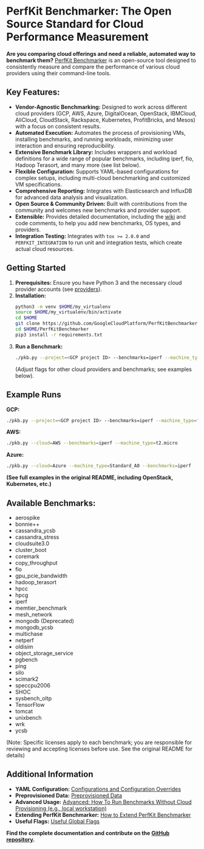 # PerfKit Benchmarker: The Open Source Standard for Cloud Performance Measurement

**Are you comparing cloud offerings and need a reliable, automated way to benchmark them?** [PerfKit Benchmarker](https://github.com/GoogleCloudPlatform/PerfKitBenchmarker) is an open-source tool designed to consistently measure and compare the performance of various cloud providers using their command-line tools.

## Key Features:

*   **Vendor-Agnostic Benchmarking:** Designed to work across different cloud providers (GCP, AWS, Azure, DigitalOcean, OpenStack, IBMCloud, AliCloud, CloudStack, Rackspace, Kubernetes, ProfitBricks, and Mesos) with a focus on consistent results.
*   **Automated Execution:** Automates the process of provisioning VMs, installing benchmarks, and running workloads, minimizing user interaction and ensuring reproducibility.
*   **Extensive Benchmark Library:** Includes wrappers and workload definitions for a wide range of popular benchmarks, including iperf, fio, Hadoop Terasort, and many more (see list below).
*   **Flexible Configuration:** Supports YAML-based configurations for complex setups, including multi-cloud benchmarking and customized VM specifications.
*   **Comprehensive Reporting:** Integrates with Elasticsearch and InfluxDB for advanced data analysis and visualization.
*   **Open Source & Community Driven:** Built with contributions from the community and welcomes new benchmarks and provider support.
*   **Extensible:** Provides detailed documentation, including the
    [wiki](https://github.com/GoogleCloudPlatform/PerfKitBenchmarker/wiki) and code comments, to help you add new benchmarks, OS types, and providers.
*   **Integration Testing:** Integrates with `tox >= 2.0.0` and `PERFKIT_INTEGRATION` to run unit and integration tests, which create actual cloud resources.

## Getting Started

1.  **Prerequisites:** Ensure you have Python 3 and the necessary cloud provider accounts (see [providers](perfkitbenchmarker/providers/README.md)).
2.  **Installation:**
    ```bash
    python3 -m venv $HOME/my_virtualenv
    source $HOME/my_virtualenv/bin/activate
    cd $HOME
    git clone https://github.com/GoogleCloudPlatform/PerfKitBenchmarker.git
    cd $HOME/PerfKitBenchmarker
    pip3 install -r requirements.txt
    ```
3.  **Run a Benchmark:**
    ```bash
    ./pkb.py --project=<GCP project ID> --benchmarks=iperf --machine_type=f1-micro
    ```
    (Adjust flags for other cloud providers and benchmarks; see examples below).

## Example Runs

**GCP:**

```bash
./pkb.py --project=<GCP project ID> --benchmarks=iperf --machine_type=f1-micro
```

**AWS:**

```bash
./pkb.py --cloud=AWS --benchmarks=iperf --machine_type=t2.micro
```

**Azure:**

```bash
./pkb.py --cloud=Azure --machine_type=Standard_A0 --benchmarks=iperf
```

**(See full examples in the original README, including OpenStack, Kubernetes, etc.)**

## Available Benchmarks:

*   aerospike
*   bonnie++
*   cassandra_ycsb
*   cassandra_stress
*   cloudsuite3.0
*   cluster_boot
*   coremark
*   copy_throughput
*   fio
*   gpu_pcie_bandwidth
*   hadoop_terasort
*   hpcc
*   hpcg
*   iperf
*   memtier_benchmark
*   mesh_network
*   mongodb  (Deprecated)
*   mongodb_ycsb
*   multichase
*   netperf
*   oldisim
*   object_storage_service
*   pgbench
*   ping
*   silo
*   scimark2
*   speccpu2006
*   SHOC
*   sysbench_oltp
*   TensorFlow
*   tomcat
*   unixbench
*   wrk
*   ycsb

(Note:  Specific licenses apply to each benchmark; you are responsible for reviewing and accepting licenses before use.  See the original README for details)

## Additional Information

*   **YAML Configuration:** [Configurations and Configuration Overrides](#configurations-and-configuration-overrides)
*   **Preprovisioned Data:** [Preprovisioned Data](#preprovisioned-data)
*   **Advanced Usage:** [Advanced: How To Run Benchmarks Without Cloud Provisioning (e.g., local workstation)](#advanced-how-to-run-benchmarks-without-cloud-provisioning-e.g.-local-workstation)
*   **Extending PerfKit Benchmarker:** [How to Extend PerfKit Benchmarker](#how-to-extend-perfkit-benchmarker)
*   **Useful Flags:** [Useful Global Flags](#useful-global-flags)

**Find the complete documentation and contribute on the [GitHub repository](https://github.com/GoogleCloudPlatform/PerfKitBenchmarker).**